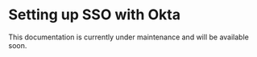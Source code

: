 # Setting up SSO with Okta

This documentation is currently under maintenance and will be available soon.

